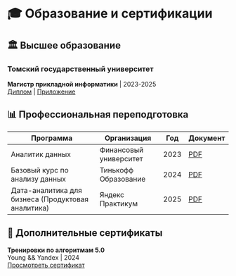 # 🎓 Образование и сертификации

## 🏛 Высшее образование
### Томский государственный университет
**Магистр прикладной информатики** | 2023-2025  
[Диплом](higher_education/TSU_Masters_Diploma_2025.pdf) | [Приложение](higher_education/TSU_Masters_Supplement.pdf)

## 📊 Профессиональная переподготовка
| Программа | Организация | Год | Документ |
|-----------|-------------|-----|----------|
| Аналитик данных | Финансовый университет | 2023 | [PDF](professional/Financial_University_DA_2023.pdf) |
| Базовый курс по анализу данных | Тинькофф Образование | 2024 | [PDF](professional/Tinkoff_Base_DA_2024.pdf) |
| Дата-аналитика для бизнеса (Продуктовая аналитика) | Яндекс Практикум | 2025 | [PDF](professional/Yandex_Product_Analytics_2025.pdf) |

## 🏅 Дополнительные сертификаты
**Тренировки по алгоритмам 5.0**  
Young && Yandex | 2024  
[Просмотреть сертификат](certificates/Yandex_Algorithms_2024.pdf)
